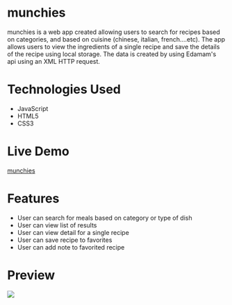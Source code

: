 
# munchies

munchies is a web app created allowing users to search for recipes based on categories, and based on cuisine (chinese, italian, french....etc). The app allows users to view the ingredients of a single recipe and save the details of the recipe using local storage. The data is created by using Edamam's api using an XML HTTP request.

# Technologies Used

* JavaScript
* HTML5
* CSS3

# Live Demo

[munchies]( https://mohamed-elmessiry.github.io/ajax-project )




# Features

* User can search for meals based on category or type of dish
* User can view list of results
* User can view detail for a single recipe
* User can save recipe to favorites
* User can add note to favorited recipe


# Preview
![](Ajax-gif.gif)
